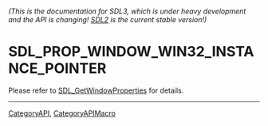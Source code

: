 ###### (This is the documentation for SDL3, which is under heavy development and the API is changing! [SDL2](https://wiki.libsdl.org/SDL2/) is the current stable version!)
# SDL_PROP_WINDOW_WIN32_INSTANCE_POINTER

Please refer to [SDL_GetWindowProperties](SDL_GetWindowProperties) for details.

----
[CategoryAPI](CategoryAPI), [CategoryAPIMacro](CategoryAPIMacro)

